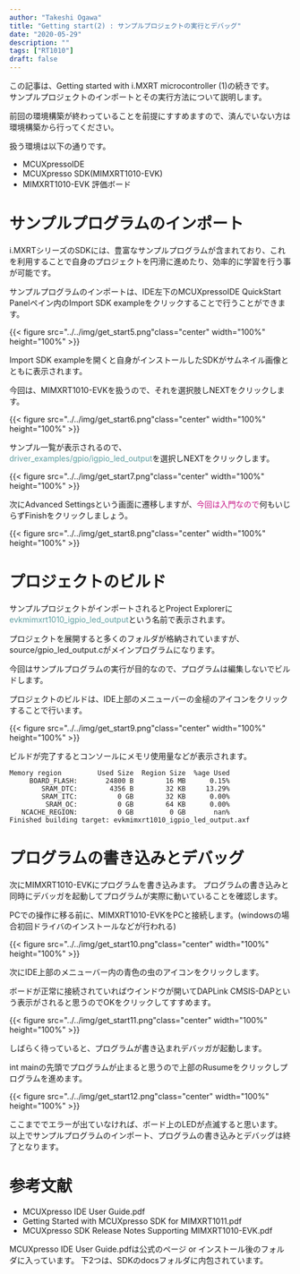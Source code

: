 ```yaml
---
author: "Takeshi Ogawa"
title: "Getting start(2) : サンプルプロジェクトの実行とデバッグ"
date: "2020-05-29"
description: ""
tags: ["RT1010"]
draft: false
---
```

この記事は、Getting started with i.MXRT microcontroller (1)の続きです。  
サンプルプロジェクトのインポートとその実行方法について説明します。 
<!--more-->

前回の環境構築が終わっていることを前提にすすめますので、済んでいない方は環境構築から行ってください。

扱う環境は以下の通りです。

- MCUXpressoIDE
- MCUXpresso SDK(MIMXRT1010-EVK)
- MIMXRT1010-EVK 評価ボード


# サンプルプログラムのインポート
i.MXRTシリーズのSDKには、豊富なサンプルプログラムが含まれており、これを利用することで自身のプロジェクトを円滑に進めたり、効率的に学習を行う事が可能です。

サンプルプログラムのインポートは、IDE左下のMCUXpressoIDE QuickStart Panelペイン内のImport SDK exampleをクリックすることで行うことができます。

{{< figure src="../../img/get_start5.png"class="center" width="100%" height="100%" >}}

Import SDK exampleを開くと自身がインストールしたSDKがサムネイル画像とともに表示されます。

今回は、MIMXRT1010-EVKを扱うので、それを選択肢しNEXTをクリックします。

{{< figure src="../../img/get_start6.png"class="center" width="100%" height="100%" >}}

サンプル一覧が表示されるので、  
<font color="CadetBlue">driver_examples/gpio/igpio_led_output</font>を選択しNEXTをクリックします。

{{< figure src="../../img/get_start7.png"class="center" width="100%" height="100%" >}}

次にAdvanced Settingsという画面に遷移しますが、<font color="MediumVioletRed">今回は入門なので</font>何もいじらずFinishをクリックしましょう。

{{< figure src="../../img/get_start8.png"class="center" width="100%" height="100%" >}}

# プロジェクトのビルド

サンプルプロジェクトがインポートされるとProject Explorerに<font color="CadetBlue">evkmimxrt1010_igpio_led_output</font>という名前で表示されます。

プロジェクトを展開すると多くのフォルダが格納されていますが、source/gpio_led_output.cがメインプログラムになります。

今回はサンプルプログラムの実行が目的なので、プログラムは編集しないでビルドします。

プロジェクトのビルドは、IDE上部のメニューバーの金槌のアイコンをクリックすることで行います。

{{< figure src="../../img/get_start9.png"class="center" width="100%" height="100%" >}}

ビルドが完了するとコンソールにメモリ使用量などが表示されます。

```
Memory region         Used Size  Region Size  %age Used
     BOARD_FLASH:       24800 B        16 MB      0.15%
        SRAM_DTC:        4356 B        32 KB     13.29%
        SRAM_ITC:          0 GB        32 KB      0.00%
         SRAM_OC:          0 GB        64 KB      0.00%
   NCACHE_REGION:          0 GB         0 GB       nan%
Finished building target: evkmimxrt1010_igpio_led_output.axf
```

# プログラムの書き込みとデバッグ
次にMIMXRT1010-EVKにプログラムを書き込みます。
プログラムの書き込みと同時にデバッガを起動してプログラムが実際に動いていることを確認します。

PCでの操作に移る前に、MIMXRT1010-EVKをPCと接続します。(windowsの場合初回ドライバのインストールなどが行われる)

{{< figure src="../../img/get_start10.png"class="center" width="100%" height="100%" >}}

次にIDE上部のメニューバー内の青色の虫のアイコンをクリックします。

ボードが正常に接続されていればウインドウが開いてDAPLink CMSIS-DAPという表示がされると思うのでOKをクリックしてすすめます。

{{< figure src="../../img/get_start11.png"class="center" width="100%" height="100%" >}}

しばらく待っていると、プログラムが書き込まれデバッガが起動します。  

int mainの先頭でプログラムが止まると思うので上部のRusumeをクリックしプログラムを進めます。

{{< figure src="../../img/get_start12.png"class="center" width="100%" height="100%" >}}

ここまででエラーが出ていなければ、ボード上のLEDが点滅すると思います。  
以上でサンプルプログラムのインポート、プログラムの書き込みとデバッグは終了となります。

# 参考文献
- MCUXpresso IDE User Guide.pdf
- Getting Started with MCUXpresso SDK for MIMXRT1011.pdf
- MCUXpresso SDK Release Notes Supporting MIMXRT1010-EVK.pdf

MCUXpresso IDE User Guide.pdfは公式のページ or インストール後のフォルダに入っています。
下2つは、SDKのdocsフォルダに内包されています。